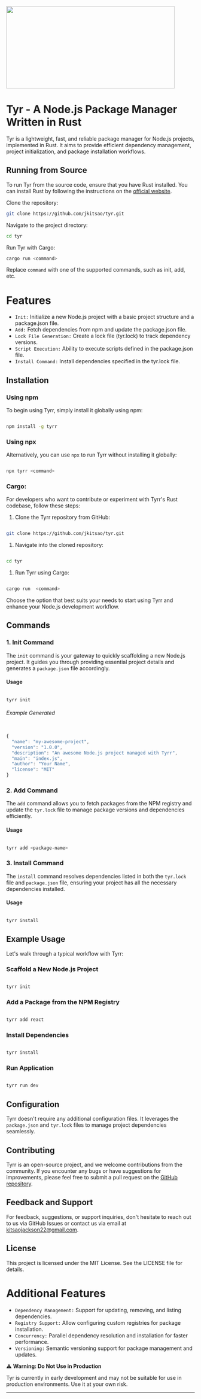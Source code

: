 <img src="https://static.wikia.nocookie.net/godofwar/images/e/e3/Fj1v1EXaAAA6H7Y.jpeg/revision/latest/scale-to-width-down/1000?cb=20230107133419" height="220" width="450"/>

# Tyr - A Node.js Package Manager Written in Rust

Tyr is a lightweight, fast, and reliable package manager for Node.js projects, implemented in Rust. It aims to provide efficient dependency management, project initialization, and package installation workflows.

## Running from Source

To run Tyr from the source code, ensure that you have Rust installed. You can install Rust by following the instructions on the [official website](https://www.rust-lang.org/tools/install).

Clone the repository:

```sh
git clone https://github.com/jkitsao/tyr.git
```

Navigate to the project directory:

```sh
cd tyr
```

Run Tyr with Cargo:

```sh
cargo run <command>
```

Replace `command` with one of the supported commands, such as init, add, etc.

# Features

- `Init:` Initialize a new Node.js project with a basic project structure and a package.json file.
- `Add:` Fetch dependencies from npm and update the package.json file.
- `Lock File Generation:` Create a lock file (tyr.lock) to track dependency versions.
- `Script Execution:` Ability to execute scripts defined in the package.json file.
- `Install Command:` Install dependencies specified in the tyr.lock file.

## Installation

### Using npm

To begin using Tyrr, simply install it globally using npm:

```sh

npm install -g tyrr

```

### Using npx

Alternatively, you can use `npx` to run Tyrr without installing it globally:

```sh

npx tyrr <command>

```

### Cargo:

For developers who want to contribute or experiment with Tyrr's Rust codebase, follow these steps:

1.  Clone the Tyrr repository from GitHub:

```sh

git clone https://github.com/jkitsao/tyr.git

```

1.  Navigate into the cloned repository:

```sh

cd tyr

```

1.  Run Tyrr using Cargo:

```sh

cargo run  <command>

```

Choose the option that best suits your needs to start using Tyrr and enhance your Node.js development workflow.

## Commands

### 1\. Init Command

The `init` command is your gateway to quickly scaffolding a new Node.js project. It guides you through providing essential project details and generates a `package.json` file accordingly.

#### Usage

```

tyrr init

```

###### Example Generated

```js

{
  "name": "my-awesome-project",
  "version": "1.0.0",
  "description": "An awesome Node.js project managed with Tyrr",
  "main": "index.js",
  "author": "Your Name",
  "license": "MIT"
}

```

### 2\. Add Command

The `add` command allows you to fetch packages from the NPM registry and update the `tyr.lock` file to manage package versions and dependencies efficiently.

#### Usage

```sh

tyrr add <package-name>

```

### 3\. Install Command

The `install` command resolves dependencies listed in both the `tyr.lock` file and `package.json` file, ensuring your project has all the necessary dependencies installed.

#### Usage

```sh

tyrr install

```

## Example Usage

Let's walk through a typical workflow with Tyrr:

### Scaffold a New Node.js Project

```sh

tyrr init

```

### Add a Package from the NPM Registry

```sh

tyrr add react

```

### Install Dependencies

```sh

tyrr install

```

### Run Application

```sh

tyrr run dev

```

## Configuration

Tyrr doesn't require any additional configuration files. It leverages the `package.json` and `tyr.lock` files to manage project dependencies seamlessly.

## Contributing

Tyrr is an open-source project, and we welcome contributions from the community. If you encounter any bugs or have suggestions for improvements, please feel free to submit a pull request on the [GitHub repository](https://github.com/jkitsao/tyr).

## Feedback and Support

For feedback, suggestions, or support inquiries, don't hesitate to reach out to us via GitHub Issues or contact us via email at kitsaojackson22@gmail.com.

## License

This project is licensed under the MIT License. See the LICENSE file for details.

# Additional Features

- `Dependency Management:` Support for updating, removing, and listing dependencies.
- `Registry Support:` Allow configuring custom registries for package installation.
- `Concurrency:` Parallel dependency resolution and installation for faster performance.
- `Versioning:` Semantic versioning support for package management and updates.

⚠️ **Warning: Do Not Use in Production**

Tyr is currently in early development and may not be suitable for use in production environments. Use it at your own risk.

---

